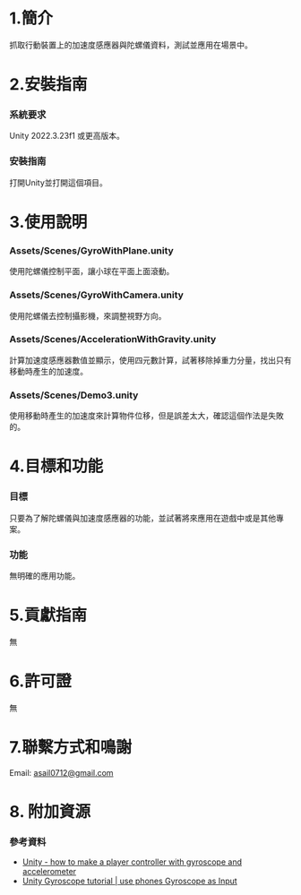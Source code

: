 # 1.簡介
抓取行動裝置上的加速度感應器與陀螺儀資料，測試並應用在場景中。
 
# 2.安裝指南
### 系統要求
Unity 2022.3.23f1 或更高版本。
### 安裝指南
打開Unity並打開這個項目。
  
# 3.使用說明
### Assets/Scenes/GyroWithPlane.unity
使用陀螺儀控制平面，讓小球在平面上面滾動。
### Assets/Scenes/GyroWithCamera.unity
使用陀螺儀去控制攝影機，來調整視野方向。
### Assets/Scenes/AccelerationWithGravity.unity
計算加速度感應器數值並顯示，使用四元數計算，試著移除掉重力分量，找出只有移動時產生的加速度。
### Assets/Scenes/Demo3.unity
使用移動時產生的加速度來計算物件位移，但是誤差太大，確認這個作法是失敗的。
 
# 4.目標和功能
### 目標
只要為了解陀螺儀與加速度感應器的功能，並試著將來應用在遊戲中或是其他專案。
### 功能
無明確的應用功能。

# 5.貢獻指南
無

# 6.許可證
無

# 7.聯繫方式和鳴謝
Email: asail0712@gmail.com

# 8. 附加資源
### 參考資料
- [Unity - how to make a player controller with gyroscope and accelerometer](https://www.youtube.com/watch?v=jvwX5WthM2o)
- [Unity Gyroscope tutorial | use phones Gyroscope as Input](https://www.youtube.com/watch?v=V_fJnhw8p3g)
